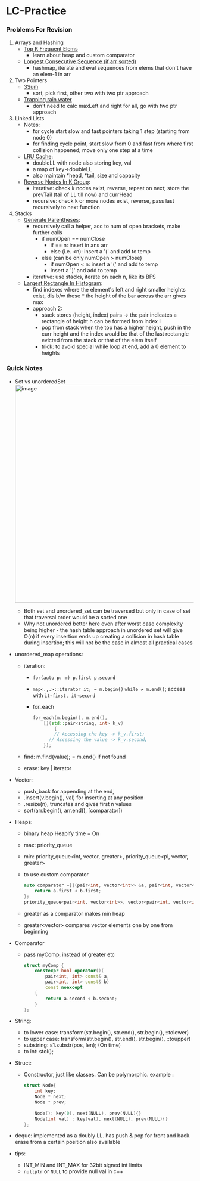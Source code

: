 # LC-Practice

### Problems For Revision

1. Arrays and Hashing
   - [Top K Frequent Elems](https://github.com/shreyjain711/LC-Practice/blob/main/Arrays%20and%20Hashing/top_k_freq.cpp)
     - learn about heap and custom comparator
   - [Longest Consecutive Sequence (if arr sorted)](https://github.com/shreyjain711/LC-Practice/blob/main/Arrays%20and%20Hashing/longest_consec_seq_if_sorted.cpp)
     - hashmap, iterate and eval sequences from elems that don't have an elem-1 in arr
2. Two Pointers
   - [3Sum](https://github.com/shreyjain711/LC-Practice/blob/main/Two%20Pointers/3sum.cpp)
      - sort, pick first, other two with two ptr approach
   - [Trapping rain water](https://github.com/shreyjain711/LC-Practice/blob/main/Two%20Pointers/trapping_rain_water.cpp)
      - don't need to calc maxLeft and right for all, go with two ptr approach
3. Linked Lists
   - Notes:
      - for cycle start slow and fast pointers taking 1 step (starting from node 0)
      - for finding cycle point, start slow from 0 and fast from where first collision happened; move only one step at a time
   - [LRU Cache](https://leetcode.com/problems/lru-cache/):
      - doubleLL with node also storing key, val
      - a map of key->doubleLL
      - also maintain *head, *tail, size and capacity
   - [Reverse Nodes In K Group](https://leetcode.com/problems/reverse-nodes-in-k-group/):
      - iterative: check k nodes exist, reverse, repeat on next; store the prevTail (tail of LL till now) and currHead
      - recursive: check k or more nodes exist, reverse, pass last recursively to next function
4. Stacks
   - [Generate Parentheses](https://leetcode.com/problems/generate-parentheses/):
      - recursively call a helper, acc to num of open brackets, make further calls
         - if numOpen == numClose
            - if == n: insert in ans arr
            - else (i.e. <n): insert a '(' and add to temp
         - else (can be only numOpen > numClose)
            - if numOpen < n: insert a '(' and add to temp
            - insert a ')' and add to temp
      - iterative: use stacks, iterate on each n, like its BFS
   - [Largest Rectangle In Histogram](https://leetcode.com/problems/largest-rectangle-in-histogram/):
      - find indexes where the element's left and right smaller heights exist, dis b/w these * the height of the bar across the arr gives max
      - approach 2:
         - stack stores (height, index) pairs -> the pair indicates a rectangle of height h can be formed from index i
         - pop from stack when the top has a higher height, push in the curr height and the index would be that of the last rectangle evicted from the stack or that of the elem itself
         - trick: to avoid special while loop at end, add a 0 element to heights


### Quick Notes
- Set vs unorderedSet <br>
  <img width="585" alt="image" src="https://github.com/shreyjain711/LC-Practice/assets/31862368/4e3117cf-ec69-422d-b748-9564b943fe99">

    
   - Both set and unordered_set can be traversed but only in case of set that traversal order would be a sorted one
   - Why not unordered better here even after worst case complexity being higher - the hash table approach in unordered set will give O(n) if every insertion ends up creating a collision in hash table during insertion; this will not be the case in almost all practical cases
- unordered_map operations:
    - iteration:
        - `for(auto p: m) p.first p.second`
        - `map<.,.>::iterator it; = m.begin()` `while ≠ m.end()`; access with `it→first, it→second`
        - for_each
            
            ```cpp
            for_each(m.begin(), m.end(),
            	[](std::pair<string, int> k_v)
            		{
            	    // Accessing the key -> k_v.first;
                  // Accessing the value -> k_v.second;
            	});
            
            ```
            
    - find: m.find(value); = m.end() if not found
    - erase: key | iterator
- Vector:
    - push_back for appending at the end,
    - .insert(v.begin(), val) for inserting at any position
    - .resize(n), truncates and gives first n values
    - sort(arr.begin(), arr.end(), [comparator])
- Heaps:
    - binary heap Heapify time = On
    - max: priority_queue<int>
    - min: priority_queue<int, vector<int>, greater<int>>, priority_queue<pi, vector<pi>, greater<pi>>
    - to use custom comparator
        
        ```cpp
        auto comparator =[](pair<int, vector<int>> &a, pair<int, vector<int>> &b) {
            return a.first < b.first;
        };
        priority_queue<pair<int, vector<int>>, vector<pair<int, vector<int>>>, decltype(comparator)> minH(comparator);
        
        ```
        
    - greater<int> as a comparator makes min heap
    - greater<vector<int>> compares vector elements one by one from beginning
- Comparator
    - pass myComp, instead of greater etc
        
        ```cpp
        struct myComp {
            constexpr bool operator()(
                pair<int, int> const& a,
                pair<int, int> const& b)
                const noexcept
            {
                return a.second < b.second;
            }
        };
        ```
        
- String:
    - to lower case: transform(str.begin(), str.end(), str.begin(), ::tolower)
    - to upper case: transform(str.begin(), str.end(), str.begin(), ::toupper)
    - substring: s1.substr(pos, len); (On time)
    - to int: stoi();
- Struct:
    - Constructor, just like classes. Can be polymorphic. example :
        
        ```cpp
        struct Node{
            int key;
            Node * next;
            Node * prev;
            
            Node(): key(0), next(NULL), prev(NULL){}
            Node(int val) : key(val), next(NULL), prev(NULL){}
        };
        ```
        
- deque: implemented as a doubly LL. has push & pop for front and back. erase from a certain position also available
- tips:
    - INT_MIN and INT_MAX for 32bit signed int limits
    - `nullptr` or `NULL` to provide null val in c++
